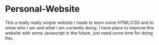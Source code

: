 # Personal-Website
This a really really simple website I made to learn some HTML/CSS and to show who I am and
what I am currently doing. I have plans to improve this website with some Javascript in the future,
just need some time for doing this.
